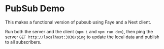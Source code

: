 # PubSub Demo

This makes a functional version of pubsub using Faye and a Next client.

Run both the server and the client (`npm i` and `npm run dev`), then ping the server `GET http://localhost:3030/ping` to update the local data and publish to all subscribers.